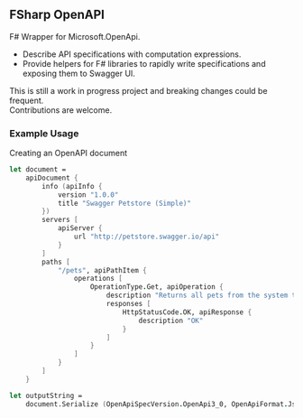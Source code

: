 
## FSharp OpenAPI

F# Wrapper for Microsoft.OpenApi.

- Describe API specifications with computation expressions.
- Provide helpers for F# libraries to rapidly write specifications and exposing them to Swagger UI.

This is still a work in progress project and breaking changes could be frequent.\
Contributions are welcome.

### Example Usage

Creating an OpenAPI document

```fsharp
let document =
    apiDocument {
        info (apiInfo {
            version "1.0.0"
            title "Swagger Petstore (Simple)"
        })
        servers [
            apiServer {
                url "http://petstore.swagger.io/api"
            }
        ]
        paths [
            "/pets", apiPathItem {
                operations [
                    OperationType.Get, apiOperation {
                        description "Returns all pets from the system that the user has access to"
                        responses [
                            HttpStatusCode.OK, apiResponse {
                                description "OK"
                            }
                        ]
                    }
                ]
            }
        ]
    }

let outputString =
    document.Serialize (OpenApiSpecVersion.OpenApi3_0, OpenApiFormat.Json)
```